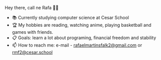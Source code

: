   Hey there, call ne Rafa 👊🏻
- 📚 Currently studying computer science at Cesar School 
- 🏆 My hobbies are reading, watching anime, playing basketball and games with friends.
- 📋 Goals: learn a lot about programing, financial freedom and stability
- 📫 How to reach me: e-mail - rafaelmartinsfalk2@gmail.com or rmf2@cesar.school

<!---
falkrafa/falkrafa is a ✨ special ✨ repository because its `README.md` (this file) appears on your GitHub profile.
You can click the Preview link to take a look at your changes.
--->
